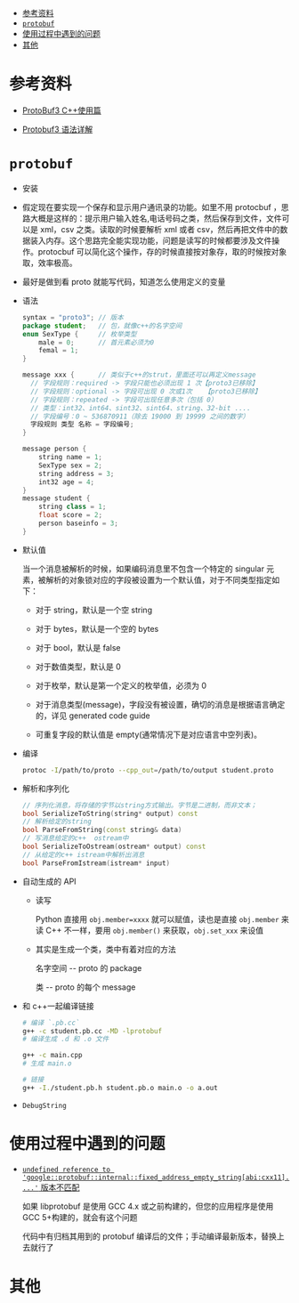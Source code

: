 - [参考资料](#参考资料)
- [`protobuf`](#protobuf)
- [使用过程中遇到的问题](#使用过程中遇到的问题)
- [其他](#其他)

# 参考资料

- [ProtoBuf3 C++使用篇](https://www.cnblogs.com/DswCnblog/p/6700660.html)

- [Protobuf3 语法详解](https://blog.csdn.net/qq_36373500/article/details/86551886)

# `protobuf`

- 安装

- 假定现在要实现一个保存和显示用户通讯录的功能。如里不用 protocbuf ，思路大概是这样的：提示用户输入姓名,电话号码之类，然后保存到文件，文件可以是 xml，csv 之类。读取的时候要解析 xml 或者 csv，然后再把文件中的数据装入内存。这个思路完全能实现功能，问题是读写的时候都要涉及文件操作。protocbuf 可以简化这个操作，存的时候直接按对象存，取的时候按对象取，效率极高。

- 最好是做到看 proto 就能写代码，知道怎么使用定义的变量

- 语法

  ```java
  syntax = "proto3"; // 版本
  package student;   // 包，就像c++的名字空间
  enum SexType {     // 枚举类型
      male = 0;      // 首元素必须为0
      femal = 1;
  }

  message xxx {      // 类似于c++的strut，里面还可以再定义message
    // 字段规则：required -> 字段只能也必须出现 1 次【proto3已移除】
    // 字段规则：optional -> 字段可出现 0 次或1次   【proto3已移除】
    // 字段规则：repeated -> 字段可出现任意多次（包括 0）
    // 类型：int32、int64、sint32、sint64、string、32-bit ....
    // 字段编号：0 ~ 536870911（除去 19000 到 19999 之间的数字）
    字段规则 类型 名称 = 字段编号;
  }

  message person {
      string name = 1;
      SexType sex = 2;
      string address = 3;
      int32 age = 4;
  }
  message student {
      string class = 1;
      float score = 2;
      person baseinfo = 3;
  }
  ```

- 默认值

  当一个消息被解析的时候，如果编码消息里不包含一个特定的 singular 元素，被解析的对象锁对应的字段被设置为一个默认值，对于不同类型指定如下：

  - 对于 string，默认是一个空 string

  - 对于 bytes，默认是一个空的 bytes

  - 对于 bool，默认是 false

  - 对于数值类型，默认是 0

  - 对于枚举，默认是第一个定义的枚举值，必须为 0

  - 对于消息类型(message)，字段没有被设置，确切的消息是根据语言确定的，详见 generated code guide

  - 可重复字段的默认值是 empty(通常情况下是对应语言中空列表)。

- 编译

  ```sh
  protoc -I/path/to/proto --cpp_out=/path/to/output student.proto
  ```

- 解析和序列化

  ```cpp
  // 序列化消息，将存储的字节以string方式输出。字节是二进制，而非文本；
  bool SerializeToString(string* output) const
  // 解析给定的string
  bool ParseFromString(const string& data)
  // 写消息给定的c++  ostream中
  bool SerializeToOstream(ostream* output) const
  // 从给定的c++ istream中解析出消息
  bool ParseFromIstream(istream* input)
  ```

- 自动生成的 API

  - 读写

    Python 直接用 `obj.member=xxxx` 就可以赋值，读也是直接 `obj.member` 来读
    C++ 不一样，要用 `obj.member()` 来获取，`obj.set_xxx` 来设值

  - 其实是生成一个类，类中有着对应的方法

    名字空间 -- proto 的 package

    类 -- proto 的每个 message

- 和 c++一起编译链接

  ```sh
  # 编译 `.pb.cc`
  g++ -c student.pb.cc -MD -lprotobuf
  # 编译生成 .d 和 .o 文件

  g++ -c main.cpp
  # 生成 main.o

  # 链接
  g++ -I./student.pb.h student.pb.o main.o -o a.out
  ```

- `DebugString`

# 使用过程中遇到的问题

- [`undefined reference to 'google::protobuf::internal::fixed_address_empty_string[abi:cxx11]....'` 版本不匹配](https://blog.csdn.net/zhuansun1990/article/details/104708537)

  如果 libprotobuf 是使用 GCC 4.x 或之前构建的，但您的应用程序是使用 GCC 5+构建的，就会有这个问题

  代码中有归档其用到的 protobuf 编译后的文件；手动编译最新版本，替换上去就行了

# 其他

